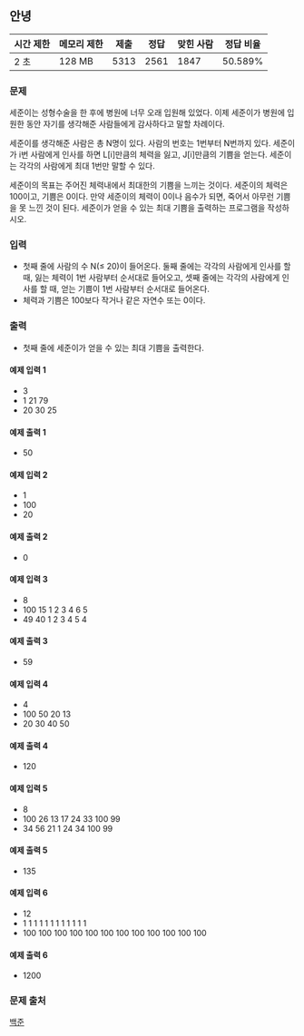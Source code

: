 ## 안녕
 
|시간 제한|	메모리 제한|	제출|	정답|	맞힌 사람|	정답 비율|
|---|---|---|---|---|---|
|2 초|	128 MB|	5313|	2561|	1847|	50.589%|

### 문제
세준이는 성형수술을 한 후에 병원에 너무 오래 입원해 있었다. 이제 세준이가 병원에 입원한 동안 자기를 생각해준 사람들에게 감사하다고 말할 차례이다.

세준이를 생각해준 사람은 총 N명이 있다. 사람의 번호는 1번부터 N번까지 있다. 세준이가 i번 사람에게 인사를 하면 L[i]만큼의 체력을 잃고, J[i]만큼의 기쁨을 얻는다. 세준이는 각각의 사람에게 최대 1번만 말할 수 있다.

세준이의 목표는 주어진 체력내에서 최대한의 기쁨을 느끼는 것이다. 세준이의 체력은 100이고, 기쁨은 0이다. 만약 세준이의 체력이 0이나 음수가 되면, 죽어서 아무런 기쁨을 못 느낀 것이 된다. 세준이가 얻을 수 있는 최대 기쁨을 출력하는 프로그램을 작성하시오.

### 입력
- 첫째 줄에 사람의 수 N(≤ 20)이 들어온다. 둘째 줄에는 각각의 사람에게 인사를 할 때, 잃는 체력이 1번 사람부터 순서대로 들어오고, 셋째 줄에는 각각의 사람에게 인사를 할 때, 얻는 기쁨이 1번 사람부터 순서대로 들어온다. 
- 체력과 기쁨은 100보다 작거나 같은 자연수 또는 0이다.

### 출력
- 첫째 줄에 세준이가 얻을 수 있는 최대 기쁨을 출력한다.

#### 예제 입력 1 
- 3
- 1 21 79
- 20 30 25
#### 예제 출력 1 
- 50
#### 예제 입력 2 
- 1
- 100
- 20
#### 예제 출력 2 
- 0
#### 예제 입력 3 
- 8
- 100 15 1 2 3 4 6 5
- 49 40 1 2 3 4 5 4
#### 예제 출력 3 
- 59
#### 예제 입력 4 
- 4
- 100 50 20 13
- 20 30 40 50
#### 예제 출력 4 
- 120
#### 예제 입력 5 
- 8
- 100 26 13 17 24 33 100 99
- 34 56 21 1 24 34 100 99
#### 예제 출력 5 
- 135
#### 예제 입력 6 
- 12
- 1 1 1 1 1 1 1 1 1 1 1 1
- 100 100 100 100 100 100 100 100 100 100 100 100
#### 예제 출력 6 
- 1200

### 문제 출처
[백준](https://www.acmicpc.net/problem/1535)